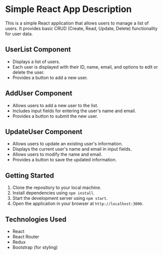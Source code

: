 # Simple React App Description

This is a simple React application that allows users to manage a list of users. It provides basic CRUD (Create, Read, Update, Delete) functionality for user data.

## UserList Component
- Displays a list of users.
- Each user is displayed with their ID, name, email, and options to edit or delete the user.
- Provides a button to add a new user.

 ## AddUser Component
- Allows users to add a new user to the list.
- Includes input fields for entering the user's name and email.
- Provides a button to submit the new user.

## UpdateUser Component
- Allows users to update an existing user's information.
- Displays the current user's name and email in input fields.
- Allows users to modify the name and email.
- Provides a button to save the updated information.

## Getting Started
1. Clone the repository to your local machine.
2. Install dependencies using `npm install`.
3. Start the development server using `npm start`.
4. Open the application in your browser at `http://localhost:3000`.

## Technologies Used
- React
- React Router
- Redux
- Bootstrap (for styling)
